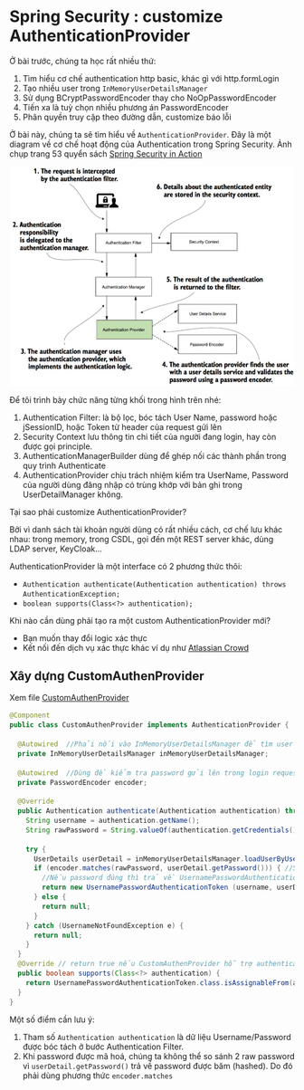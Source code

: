 # Spring Security : customize AuthenticationProvider

Ở bài trước, chúng ta học rất nhiều thứ:

1. Tìm hiểu cơ chế authentication http basic, khác gì với http.formLogin
2. Tạo nhiều user trong ```InMemoryUserDetailsManager```
3. Sử dụng BCryptPasswordEncoder thay cho NoOpPasswordEncoder
4. Tiến xa là tuỳ chọn nhiều phương án PasswordEncoder
5. Phân quyền truy cập theo đường dẫn, customize báo lỗi

Ở bài này, chúng ta sẽ tìm hiểu về ```AuthenticationProvider```. Đây là một diagram về cơ chế hoạt động của Authentication trong Spring Security. Ảnh chụp trang 53 quyển sách [Spring Security in Action](https://b-ok.asia/book/6037000/063c4d)

![](images/Spring_Security_in_Action.jpg)

Để tôi trình bày chức năng từng khối trong hình trên nhé:
1. Authentication Filter: là bộ lọc, bóc tách User Name, password hoặc jSessionID, hoặc Token từ header của request gửi lên
2. Security Context lưu thông tin chi tiết của người đang login, hay còn được gọi principle.
3. AuthenticationManagerBuilder dùng để ghép nối các thành phần trong quy trình Authenticate
4. AuthenticationProvider chịu trách nhiệm kiểm tra UserName, Password của người dùng đăng nhập có trùng khớp với bản ghi trong UserDetailManager không.

Tại sao phải customize AuthenticationProvider?

Bởi vì danh sách tài khoản người dùng có rất nhiều cách, cơ chế lưu khác nhau: trong memory, trong CSDL, gọi đến một REST server khác, dùng LDAP server, KeyCloak...


AuthenticationProvider là một interface có 2 phương thức thôi:
- ```Authentication authenticate(Authentication authentication) throws AuthenticationException;```
- ```boolean supports(Class<?> authentication);```

Khi nào cần dùng phải tạo ra một custom AuthenticationProvider mới?
- Bạn muốn thay đổi logic xác thực
- Kết nối đến dịch vụ xác thực khác ví dụ như [Atlassian Crowd](https://www.atlassian.com/software/crowd)

## Xây dựng CustomAuthenProvider

Xem file [CustomAuthenProvider](src/main/java/vn/techmaster/simpleauthen/security/CustomAuthenProvider.java)

```java
@Component
public class CustomAuthenProvider implements AuthenticationProvider {

  @Autowired  //Phải nối vào InMemoryUserDetailsManager để tìm user theo Username
  private InMemoryUserDetailsManager inMemoryUserDetailsManager;
  
  @Autowired  //Dùng để kiểm tra password gửi lên trong login request với Hashed Password lưu trữ
  private PasswordEncoder encoder;

  @Override
  public Authentication authenticate(Authentication authentication) throws AuthenticationException {
    String username = authentication.getName();
    String rawPassword = String.valueOf(authentication.getCredentials()); //Lấy password 

    try {
      UserDetails userDetail = inMemoryUserDetailsManager.loadUserByUsername(username); //Tìm UserDetail theo Username
      if (encoder.matches(rawPassword, userDetail.getPassword())) { //So sánh password bằng method matches
        //Nếu password đúng thì trả về UsernamePasswordAuthenticationToken
        return new UsernamePasswordAuthenticationToken (username, userDetail.getPassword(), userDetail.getAuthorities());
      } else {
        return null;
      }
    } catch (UsernameNotFoundException e) {
      return null;
    }
  }
  @Override // return true nếu CustomAuthenProvider hỗ trợ authentication kiểu Username, Password
  public boolean supports(Class<?> authentication) {
    return UsernamePasswordAuthenticationToken.class.isAssignableFrom(authentication);
  }
}
```

Một số điểm cần lưu ý:

1. Tham số ```Authentication authentication``` là dữ liệu Username/Password được bóc tách ở bước Authentication Filter.
2. Khi password được mã hoá, chúng ta không thể so sánh 2 raw password vì ```userDetail.getPassword()``` trả về password được băm (hashed). Do đó phải dùng phương thức ```encoder.matches```